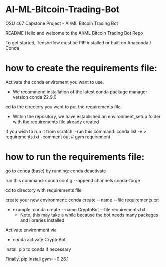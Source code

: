 # AI-ML-Bitcoin-Trading-Bot
OSU 467 Capstone Project - AI/ML Bitcoin Trading Bot  

README
Hello and welcome to the AI/ML Bitcoin Trading Bot Repo

To get started, Tensorflow must be PIP installed or built on Anaconda / Conda

# how to create the requirements file:

Activate the conda enviroment you want to use.
- We recommend installation of the latest conda package manager version conda 22.9.0

cd to the directory you want to put the requirements file.
- Within the repository, we have established an environment_setup folder with the 
requirements file already created 

If you wish to run it from scratch: 
-run this command: conda list -e > requirements.txt
-comment out # gym requirement

# how to run the requirements file:

go to conda (base) by running: conda deactivate

run this command: conda config --append channels conda-forge

cd to directory with requirements file

create your new environment: conda create --name <env> --file requirements.txt
- example: conda create --name CryptoBot --file requirements.txt
    - Note, this may take a while because the bot needs many packages and libraries installed

Activate environment via
- conda activate CryptoBot 

install pip to conda if necessary

Finally, pip install gym==0.26.1
